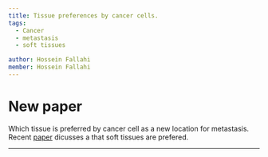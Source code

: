 ```yaml
---
title: Tissue preferences by cancer cells. 
tags:
  - Cancer
  - metastasis
  - soft tissues

author: Hossein Fallahi
member: Hossein Fallahi
---
```


# New paper 

Which tissue is preferred by cancer cell as a new location for metastasis.
Recent [paper](https://www.nature.com/articles/s41563-022-01294-2) dicusses a that soft tissues are prefered. 

---
